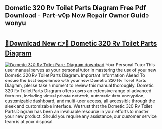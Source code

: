 ## Dometic 320 Rv Toilet Parts Diagram Free Pdf Download - Part-v0p New Repair Owner Guide wonyu

# <h2><a href="http://dfn4g2.blite.top/?on=Dometic+320+Rv+Toilet+Parts+Diagram">🔗Download New 👉🔴 Dometic 320 Rv Toilet Parts Diagram</a></h2>

[![Dometic 320 Rv Toilet Parts Diagram download](https://i.imgur.com/lujVjoI.png)](http://dfn4g2.blite.top/?on=Dometic+320+Rv+Toilet+Parts+Diagram)
Your Personal Tutor This user manual serves as your personal tutor in mastering the use of your new Dometic 320 Rv Toilet Parts Diagram. Important Information Ahead To ensure the best experience with your new Dometic 320 Rv Toilet Parts Diagram, please take a moment to review this manual thoroughly. Dometic 320 Rv Toilet Parts Diagram offers users an extensive range of advanced features, including virtual private network, automatic data encryption, customizable dashboard, and multi-user access, all accessible through the sleek and customizable interface. We trust that the Dometic 320 Rv Toilet Parts Diagram has been an invaluable resource in your efforts to master your new product. Should you require any assistance, our customer service team is at your disposal.

